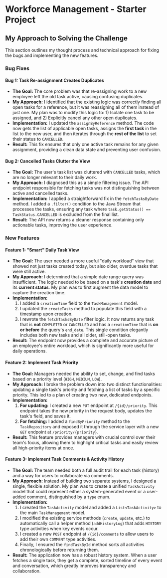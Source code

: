 
# Workforce Management - Starter Project


## My Approach to Solving the Challenge

This section outlines my thought process and technical approach for fixing the bugs and implementing the new features.

### Bug Fixes

#### Bug 1: Task Re-assignment Creates Duplicates
* **The Goal:** The core problem was that re-assigning work to a new employee left the old task active, causing confusing duplicates.
* **My Approach:** I identified that the existing logic was correctly finding all open tasks for a reference, but it was reassigning all of them instead of just one. My plan was to modify this logic to: 1) Isolate one task to be assigned, and 2) Explicitly cancel any other open duplicates.
* **Implementation:** I updated the `assignByReference` method. The code now gets the list of applicable open tasks, assigns the **first task** in the list to the new user, and then iterates through the **rest of the list** to set their status to `CANCELLED`.
* **Result:** This fix ensures that only one active task remains for any given assignment, providing a clean data state and preventing user confusion.

#### Bug 2: Cancelled Tasks Clutter the View
* **The Goal:** The user's task list was cluttered with `CANCELLED` tasks, which are no longer relevant to their daily work.
* **My Approach:** I diagnosed this as a simple filtering issue. The API endpoint responsible for fetching tasks was not distinguishing between active and cancelled tasks.
* **Implementation:** I applied a straightforward fix in the `fetchTasksByDate` method. I added a `.filter()` condition to the Java Stream that processes the tasks, ensuring any task where `task.getStatus() == TaskStatus.CANCELLED` is excluded from the final list.
* **Result:** The API now returns a cleaner response containing only actionable tasks, improving the user experience.

### New Features

#### Feature 1: "Smart" Daily Task View
* **The Goal:** The user needed a more useful "daily workload" view that showed not just tasks created today, but also older, overdue tasks that were still active.
* **My Approach:** I determined that a simple date range query was insufficient. The logic needed to be based on a task's **creation date** and its **current status**. My plan was to first augment the data model to capture the creation time.
* **Implementation:**
    1.  I added a `creationTime` field to the `TaskManagement` model.
    2.  I updated the `createTasks` method to populate this field with a timestamp upon creation.
    3.  I rewrote the `fetchTasksByDate` filter logic. It now returns any task that is **not** `COMPLETED` or `CANCELLED` and has a `creationTime` that is **on or before** the query's `end_date`. This single condition elegantly includes both new tasks and all older, still-open tasks.
* **Result:** The endpoint now provides a complete and accurate picture of an employee's entire workload, which is significantly more useful for daily operations.

#### Feature 2: Implement Task Priority
* **The Goal:** Managers needed the ability to set, change, and find tasks based on a priority level (`HIGH`, `MEDIUM`, `LOW`).
* **My Approach:** I broke the problem down into two distinct functionalities: updating a single task's priority and fetching a list of tasks by a specific priority. This led to a plan of creating two new, dedicated endpoints.
* **Implementation:**
    1.  **For updating:** I created a new `PUT` endpoint at `/{id}/priority`. This endpoint takes the new priority in the request body, updates the task's field, and saves it.
    2.  **For fetching:** I added a `findByPriority` method to the `TaskRepository` and exposed it through the service layer with a new `GET` endpoint at `/priority/{priority}`.
* **Result:** This feature provides managers with crucial control over their team's focus, allowing them to highlight critical tasks and easily review all high-priority items at once.

#### Feature 3: Implement Task Comments & Activity History
* **The Goal:** The team needed both a full audit trail for each task (history) and a way for users to collaborate via comments.
* **My Approach:** Instead of building two separate systems, I designed a single, flexible solution. My plan was to create a unified `TaskActivity` model that could represent either a system-generated event or a user-added comment, distinguished by a `type` enum.
* **Implementation:**
    1.  I created the `TaskActivity` model and added a `List<TaskActivity>` to the main `TaskManagement` model.
    2.  I modified the existing service methods (`create`, `update`, etc.) to automatically call a helper method (`addHistoryLog`) that adds `HISTORY` type activities when key events occur.
    3.  I created a new `POST` endpoint at `/{id}/comments` to allow users to add their own `COMMENT` type activities.
    4.  Finally, I ensured the `findTaskById` method sorts all activities chronologically before returning them.
* **Result:** The application now has a robust history system. When a user fetches a single task, they get a complete, sorted timeline of every event and conversation, which greatly improves transparency and collaboration.
